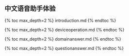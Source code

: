 ## 中文语音助手体验

{% toc max_depth=2 %}
introduction.md
{% endtoc %}

{% toc max_depth=2 %}
deviceoperation.md
{% endtoc %}

{% toc max_depth=2 %}
domainanswer.md
{% endtoc %}

{% toc max_depth=2 %}
questionanswer.md
{% endtoc %}
